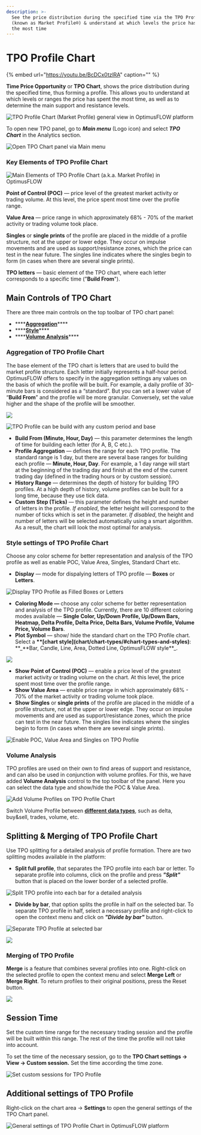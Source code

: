 ```yaml
---
description: >-
  See the price distribution during the specified time via the TPO Profile
  (known as Market Profile®) & understand at which levels the price has spent
  the most time
---
```


# TPO Profile Chart

{% embed url="https://youtu.be/BcDCx0tzlRA" caption="" %}

**Time Price Opportunity** or **TPO Chart**, shows the price distribution during the specified time, thus forming a profile. This allows you to understand at which levels or ranges the price has spent the most time, as well as to determine the main support and resistance levels.

![TPO Profile Chart \(Market Profile\) general view in OptimusFLOW platform](../.gitbook/assets/tpo-profile-chart-general-view.png)

To open new TPO panel, go to _**Main menu**_ \(Logo icon\) and select _**TPO Chart**_ in the Analytics section.

![Open TPO Chart panel via Main menu](../.gitbook/assets/tpo_start.png)

### Key Elements of TPO Profile Chart

![Main Elements of TPO Profile Chart \(a.k.a. Market Profile\) in OptimusFLOW](../.gitbook/assets/tpocontrols.png)

**Point of Control \(POC\)** — price level of the greatest market activity or trading volume. At this level, the price spent most time over the profile range.

**Value Area** — price range in which approximately 68% - 70% of the market activity or trading volume took place.

**Singles** or **single prints** of the profile are placed in the middle of a profile structure, not at the upper or lower edge. They occur on impulse movements and are used as support/resistance zones, which the price can test in the near future. The singles line indicates where the singles begin to form \(in cases when there are several single prints\).

**TPO letters** — basic element of the TPO chart, where each letter corresponds to a specific time \("**Build From**"\).

## Main Controls of TPO Chart

There are three main controls on the top toolbar of TPO chart panel:

* \*\*\*\*[**Aggregation**](tpo-chart.md#aggregation-of-tpo-profile-chart)\*\*\*\*
* \*\*\*\*[**Style**](tpo-chart.md#style-settings-of-tpo-profile-chart)\*\*\*\*
* \*\*\*\*[**Volume Analysis**](tpo-chart.md#volume-analysis)\*\*\*\*

### Aggregation of TPO Profile Chart

The base element of the TPO chart is letters that are used to build the market profile structure. Each letter initially represents a half-hour period. OptimusFLOW offers to specify in the aggregation settings any values on the basis of which the profile will be built. For example, a daily profile of 30-minute bars is considered as a “standard”. But you can set a lower value of “**Build From**” and the profile will be more granular. Conversely, set the value higher and the shape of the profile will be smoother.

![](../.gitbook/assets/custom-period.gif)

![TPO Profile can be build with any custom period and base](../.gitbook/assets/screenshot_11.png)

* **Build From \(Minute, Hour, Day\)** — this parameter determines the length of time for building each letter \(for A, B, C etc.\).
* **Profile Aggregation** — defines the range for each TPO profile. The standard range is 1 day, but there are several base ranges for building each profile — **Minute, Hour, Day**. For example, a 1 day range will start at the beginning of the trading day and finish at the end of the current trading day \(defined in the trading hours or by custom session\).
* **History Range** — determines the depth of history for building TPO profiles. At a high depth of history, volume profiles can be built for a long time, because they use tick data.
* **Custom Step \(Ticks\)** — this parameter defines the height and number of letters in the profile. _If enabled_, the letter height will correspond to the number of ticks which is set in the parameter. _If disabled_, the height and number of letters will be selected automatically using a smart algorithm. As a result, the chart will look the most optimal for analysis.

### Style settings of TPO Profile Chart

Choose any color scheme for better representation and analysis of the TPO profile as well as enable POC, Value Area, Singles, Standard Chart etc.

* **Display** — mode for dispalying letters of TPO profile — **Boxes** or **Letters**.

![Display TPO Profile as Filled Boxes or Letters](../.gitbook/assets/display-boxes-or-letters.png)

* **Coloring Mode —** choose any color scheme for better representation and analysis of the TPO profile. Currently, there are 10 different coloring modes available — **Single Color, Up/Down Profile, Up/Down Bars, Heatmap, Delta Profile, Delta Price, Delta Bars, Volume Profile, Volume Price, Volume Bars**.
* **Plot Symbol** — show/ hide the standard chart on the TPO Profile chart. Select a **\*\*\[**chart style**\]\(chart/chart-types/\#chart-types-and-styles\)**: **\_**Bar, Candle, Line, Area, Dotted Line, OptimusFLOW style\*\*\_.

![](../.gitbook/assets/overlaying-chart.gif)

* **Show Point of Control \(POC\)** — enable a price level of the greatest market activity or trading volume on the chart. At this level, the price spent most time over the profile range. 
* **Show Value Area** — enable price range in which approximately 68% - 70% of the market activity or trading volume took place. 
* **Show Singles** or **single prints** of the profile are placed in the middle of a profile structure, not at the upper or lower edge. They occur on impulse movements and are used as support/resistance zones, which the price can test in the near future. The singles line indicates where the singles begin to form \(in cases when there are several single prints\).

![Enable POC, Value Area and Singles on TPO Profile](../.gitbook/assets/key-elemetns-tpo.gif)

### Volume Analysis

TPO profiles are used on their own to find areas of support and resistance, and can also be used in conjunction with volume profiles. For this, we have added **Volume Analysis** control to the top toolbar of the panel. Here you can select the data type and show/hide the POC & Value Area.

![Add Volume Profiles on TPO Profile Chart](../.gitbook/assets/volume-analysis-tpo.gif)

Switch Volume Profile between [**different data types**](chart/volume-analysis-tools/#data-types-of-volume-analysis-tools), such as delta, buy&sell, trades, volume, etc.

## Splitting & Merging of TPO Profile Chart

Use TPO splitting for a detailed analysis of profile formation. There are two splitting modes available in the platform:

* **Split full profile**, that separates the TPO profile into each bar or letter. To separate profile into columns, click on the profile and press _**"Split"**_ button that is placed on the lower border of a selected profile.

![Split TPO profile into each bar for a detailed analysis](../.gitbook/assets/splitting.gif)

* **Divide by bar**, that option splits the profile in half on the selected bar. To separate TPO profile in half, select a necessary profile and right-click to open the context menu and click on _**"Divide by bar"**_ button.

![Separate TPO Profile at selected bar](../.gitbook/assets/divide-at-bar.png)

![](../.gitbook/assets/dividing.gif)

### Merging of TPO Profile

**Merge** is a feature that combines several profiles into one. Right-click on the selected profile to open the context menu and select **Merge Left** or **Merge Right**. To return profiles to their original positions, press the Reset button.

![](../.gitbook/assets/merging-tpo-profile_market-profile.gif)

## Session Time

Set the custom time range for the necessary trading session and the profile will be built within this range. The rest of the time the profile will not take into account.

To set the time of the necessary session, go to the **TPO Chart settings -&gt; View -&gt; Custom session.** Set the time according the time zone.

![Set custom sessions for TPO Profile](../.gitbook/assets/custom-session-time.gif)

## Additional settings of TPO Profile

Right-click on the chart area -&gt; **Settings** to open the general settings of the TPO Chart panel.

![General settings of TPO Profile Chart in OptimusFLOW platform](../.gitbook/assets/tpo-chart-settings.png)

